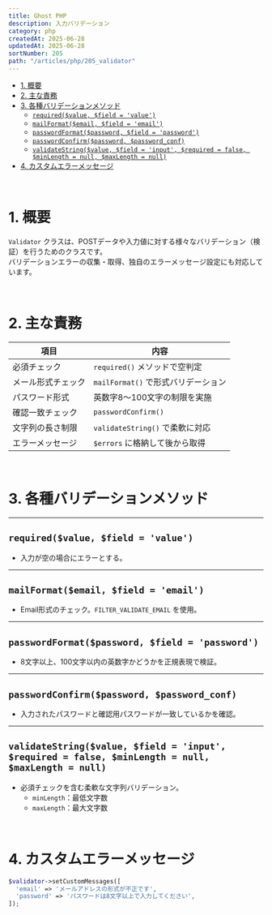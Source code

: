 ```yaml
---
title: Ghost PHP
description: 入力バリデーション
category: php
createdAt: 2025-06-28
updatedAt: 2025-06-28
sortNumber: 205
path: "/articles/php/205_validator"
---
```


<nuxt-content-wrapper>

- [1. 概要](#1-概要)
- [2. 主な責務](#2-主な責務)
- [3. 各種バリデーションメソッド](#3-各種バリデーションメソッド)
  - [`required($value, $field = 'value')`](#requiredvalue-field--value)
  - [`mailFormat($email, $field = 'email')`](#mailformatemail-field--email)
  - [`passwordFormat($password, $field = 'password')`](#passwordformatpassword-field--password)
  - [`passwordConfirm($password, $password_conf)`](#passwordconfirmpassword-password_conf)
  - [`validateString($value, $field = 'input', $required = false, $minLength = null, $maxLength = null)`](#validatestringvalue-field--input-required--false-minlength--null-maxlength--null)
- [4. カスタムエラーメッセージ](#4-カスタムエラーメッセージ)

<br>

# 1. 概要

`Validator` クラスは、POSTデータや入力値に対する様々なバリデーション（検証）を行うためのクラスです。  
バリデーションエラーの収集・取得、独自のエラーメッセージ設定にも対応しています。

<br>

# 2. 主な責務

| 項目             | 内容 |
|------------------|------|
| 必須チェック       | `required()` メソッドで空判定 |
| メール形式チェック | `mailFormat()` で形式バリデーション |
| パスワード形式     | 英数字8〜100文字の制限を実施 |
| 確認一致チェック   | `passwordConfirm()` |
| 文字列の長さ制限   | `validateString()` で柔軟に対応 |
| エラーメッセージ   | `$errors` に格納して後から取得 |

<br>

# 3. 各種バリデーションメソッド

---

## `required($value, $field = 'value')`

- 入力が空の場合にエラーとする。

---

## `mailFormat($email, $field = 'email')`

- Email形式のチェック。`FILTER_VALIDATE_EMAIL` を使用。

---

## `passwordFormat($password, $field = 'password')`

- 8文字以上、100文字以内の英数字かどうかを正規表現で検証。

---

## `passwordConfirm($password, $password_conf)`

- 入力されたパスワードと確認用パスワードが一致しているかを確認。

---

## `validateString($value, $field = 'input', $required = false, $minLength = null, $maxLength = null)`

- 必須チェックを含む柔軟な文字列バリデーション。
  - `minLength`：最低文字数
  - `maxLength`：最大文字数

<br>

# 4. カスタムエラーメッセージ

```php
$validator->setCustomMessages([
  'email' => 'メールアドレスの形式が不正です',
  'password' => 'パスワードは8文字以上で入力してください',
]);
